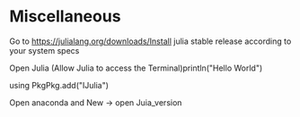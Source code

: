 # Miscellaneous

Go to https://julialang.org/downloads/Install julia stable release according to your system specs

Open Julia (Allow Julia to access the Terminal)println("Hello World")

using PkgPkg.add("IJulia")

Open anaconda and New -> open Juia_version
